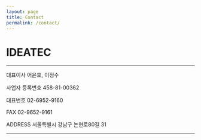 ```yaml
---
layout: page
title: Contact
permalink: /contact/
---
```


# IDEATEC

***

대표이사  어윤호, 이정수            

사업자 등록번호  458-81-00362


대표번호  02-6952-9160         

FAX  02-9652-9161

ADDRESS 서울특별시 강남구 논현로80길 31 

***
